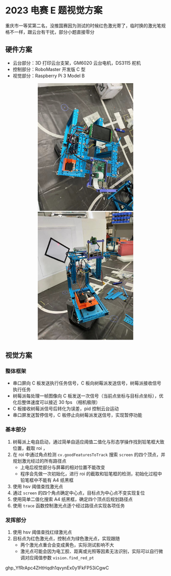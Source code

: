 # 2023 电赛 E 题视觉方案

重庆市一等奖第二名，没推国赛因为测试的时候红色激光寄了，临时换的激光笔规格不一样，跟云台有干扰，部分小题直接零分

## 硬件方案

- 云台部分：3D 打印云台支架，GM6020 云台电机，DS3115 舵机
- 控制部分：RoboMaster 开发版 C 型
- 视觉部分：Raspberry Pi 3 Model B

<center class="half">
    <img src="img/1.jpg" width="300">
    <img src="img/2.jpg" width="300">
</center>

## 视觉方案

### 整体框架

- 串口屏向 C 板发送执行任务信号，C 板向树莓派发送信号，树莓派接收信号执行任务
- 树莓派每处理一帧图像向 C 板发送一次信号（当前点坐标与目标点坐标），优化后整体速度可以接近 30 fps （相机极限）
- C 板接收树莓派信号后转化为误差，pid 控制云台运动
- 串口屏发送暂停信号，C 板停止向树莓派发送信号，实现暂停功能

### 基本部分

1. 树莓派上电自启动，通过简单自适应阈值二值化与形态学操作找到铅笔框大致位置，截取 roi ，
2. 在 roi 中通过角点检测 `cv.goodFeaturesToTrack` 搜索 `screen` 的四个顶点，并规划激光经过的所有路径点
   - 上电后视觉部分与屏幕的相对位置不能改变
   - 程序会先做一次初始化，进行 roi 的截取和铅笔框的检测，初始化过程中铅笔框中不能有 A4 纸黑框
3. 使用 hsv 阈值查找激光点
4. 通过 `screen` 的四个角点确定中心点，目标点为中心点不变实现复位
5. 使用简单二值化搜索 A4 纸黑框，确定四个顶点后规划路径点
6. 使用 `trace` 函数控制激光点逐个经过路径点实现各项任务

### 发挥部分

1. 使用 hsv 阈值查找红绿激光点
2. 目标点为红色激光点，控制点为绿色激光点，实现跟随
   - 两个激光点重合会变成黄色，实际测试影响不大
   - 激光点可能会因为电工胶、距离或光照等因素无法识别，实际可以自行微调对应阈值参数 `vision.find_red_pt`

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
